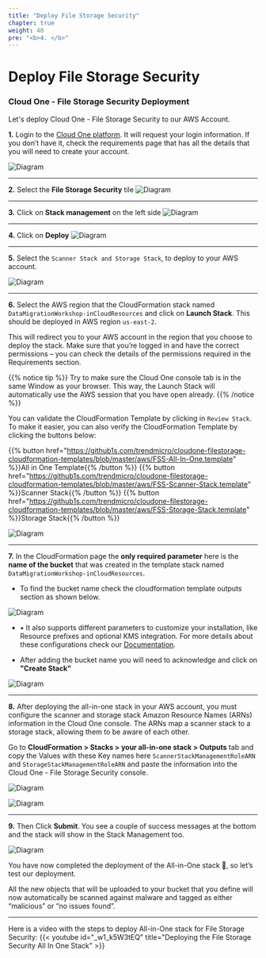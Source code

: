 ```yaml
---
title: "Deploy File Storage Security"
chapter: true
weight: 40
pre: "<b>4. </b>"
---
```


# Deploy File Storage Security

### Cloud One - File Storage Security Deployment

Let's deploy Cloud One - File Storage Security to our AWS Account.

**1.** Login to the [Cloud One platform](https://cloudone.trendmicro.com). It will request your login information. If you don’t have it, check the requirements page that has all the details that you will need to create your account. 

![Diagram](/images/login.png)

---

**2.** Select the **File Storage Security** tile
![Diagram](/images/login_2.png)

---

**3.** Click on **Stack management** on the left side
![Diagram](/images/login_3.png)

---

**4.** Click on **Deploy** 
![Diagram](/images/login_4.png)

---

**5.** Select the ```Scanner Stack and Storage Stack```, to deploy to your AWS account.

![Diagram](/images/fss-deploy-stacks-select.png)

---

**6.** Select the AWS region that the CloudFormation stack named ```DataMigrationWorkshop-inCloudResources``` and click on **Launch Stack**. This should be deployed in AWS region ```us-east-2```.

This will redirect you to your AWS account in the region that you choose to deploy the stack. Make sure that you’re logged in and have the correct permissions – you can check the details of the permissions required in the Requirements section.

{{% notice tip %}}
Try to make sure the Cloud One console tab is in the same Window as your browser. This way, the Launch Stack will automatically use the AWS session that you have open already. 
{{% /notice %}}

You can validate the CloudFormation Template by clicking in ```Review Stack```. To make it easier, you can also verify the CloudFormation Template by clicking the buttons below:

{{% button href="https://github1s.com/trendmicro/cloudone-filestorage-cloudformation-templates/blob/master/aws/FSS-All-In-One.template" %}}All in One Template{{% /button %}}
{{% button href="https://github1s.com/trendmicro/cloudone-filestorage-cloudformation-templates/blob/master/aws/FSS-Scanner-Stack.template" %}}Scanner Stack{{% /button %}}
{{% button href="https://github1s.com/trendmicro/cloudone-filestorage-cloudformation-templates/blob/master/aws/FSS-Storage-Stack.template" %}}Storage Stack{{% /button %}}

![Diagram](/images/login_5.png)

---

**7.** In the CloudFormation page the <b>only required parameter</b> here is the <b>name of the bucket</b> that was created in the template stack named ```DataMigrationWorkshop-inCloudResources```. 

- To find the bucket name check the cloudformation template outputs section as shown below.

![Diagram](/images/output-cloud1.png)

- •	It also supports different parameters to customize your installation, like Resource prefixes and optional KMS integration. For more details about these configurations check our <a href="https://cloudone.trendmicro.com/docs/file-storage-security/gs-deploy-all-in-one-stack/">Documentation</a>.

- After adding the bucket name you will need to acknowledge and click on <b>"Create Stack"</b>

![Diagram](/images/cfdeploy.png)

---

**8.** After deploying the all-in-one stack in your AWS account, you must configure the scanner and storage stack Amazon Resource Names (ARNs) information in the Cloud One console. The ARNs map a scanner stack to a storage stack, allowing them to be aware of each other.

Go to **CloudFormation > Stacks > your all-in-one stack > Outputs** tab and copy the Values with these Key names here ```ScannerStackManagementRoleARN``` and ```StorageStackManagementRoleARN``` and paste the information into the Cloud One - File Storage Security console.

![Diagram](/images/fss-arn-aws-info.png)

![Diagram](/images/login_6.png)

---

**9.** Then Click <b>Submit</b>. You see a couple of success messages at the bottom and the stack will show in the Stack Management too. 

![Diagram](/images/login_7.png)

You have now completed the deployment of the All-in-One stack :tada:, so let’s test our deployment.

All the new objects that will be uploaded to your bucket that you define will now automatically be scanned against malware and tagged as either “malicious” or “no issues found”.


---

Here is a video with the steps to deploy All-in-One stack for File Storage Security:
{{< youtube id="_w1_k5W3tEQ" title="Deploying the File Storage Security All In One Stack" >}}
